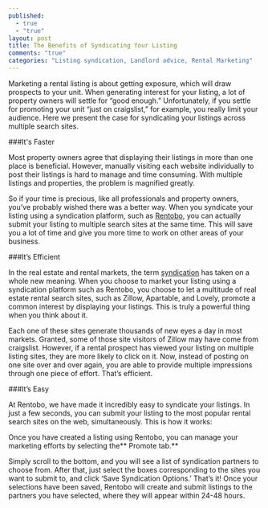 ```yaml
---
published: 
  - true
  - "true"
layout: post
title: The Benefits of Syndicating Your Listing
comments: "true"
categories: "Listing syndication, Landlord advice, Rental Marketing"
---
```


Marketing a rental listing is about getting exposure, which will draw prospects to your unit. When generating interest for your listing, a lot of property owners will settle for “good enough.” Unfortunately, if you settle for promoting your unit “just on craigslist,” for example, you really limit your audience. Here we present the case for syndicating your listings across multiple search sites.

###It's Faster

Most property owners agree that displaying their listings in more than one place is beneficial. However, manually visiting each website individually to post their listings is hard to manage and time consuming. With multiple listings and properties, the problem is magnified greatly. 

So if your time is precious, like all professionals and property owners, you’ve probably wished there was a better way. When you syndicate your listing using a syndication platform, such as [Rentobo](http://www.rentobo.com), you can actually submit your listing to multiple search sites at the same time. This will save you a lot of time and give you more time to work on other areas of your business.

###It’s Efficient

In the real estate and rental markets, the term [syndication](http://www.thefreedictionary.com/Syndication) has taken on a whole new meaning. When you choose to market your listing using a syndication platform such as Rentobo, you choose to let a multitude of real estate rental search sites, such as Zillow, Apartable, and Lovely, promote a common interest by displaying your listings. This is truly a powerful thing when you think about it.

Each one of these sites generate thousands of new eyes a day in most markets. Granted, some of those site visitors of Zillow may have come from craigslist. However, if a rental prospect has viewed your listing on multiple listing sites, they are more likely to click on it. Now, instead of posting on one site over and over again, you are able to provide multiple impressions through one piece of effort. That’s efficient.

###It’s Easy

At Rentobo, we have made it incredibly easy to syndicate your listings. In just a few seconds, you can submit your listing to the most popular rental search sites on the web, simultaneously. This is how it works:

Once you have created a listing using Rentobo, you can manage your marketing efforts by selecting the** Promote tab.**

Simply scroll to the bottom, and you will see a list of syndication partners to choose from. After that, just select the boxes corresponding to the sites you want to submit to, and click ‘Save Syndication Options.’
That’s it! Once your selections have been saved, Rentobo will create and submit listings to the partners you have selected, where they will appear within 24-48 hours.